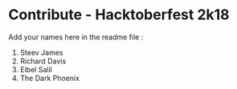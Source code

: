 # Contribute - Hacktoberfest 2k18
Add your names here in the readme file :

1. Steev James
2. Richard Davis
3. Eibel Salil
4. The Dark Phoenix